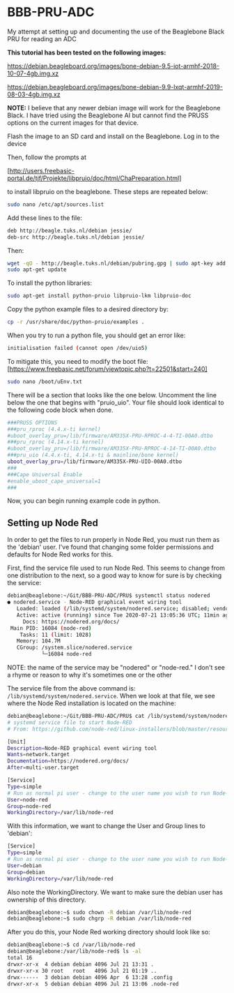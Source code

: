 # BBB-PRU-ADC
My attempt at setting up and documenting the use of the Beaglebone Black PRU for reading an ADC

__This tutorial has been tested on the following images:__

https://debian.beagleboard.org/images/bone-debian-9.5-iot-armhf-2018-10-07-4gb.img.xz

https://debian.beagleboard.org/images/bone-debian-9.9-lxqt-armhf-2019-08-03-4gb.img.xz

__NOTE:__ I believe that any newer debian image will work for the Beaglebone Black. I have tried using the Beaglebone AI but cannot find the PRUSS options on the current images for that device.

Flash the image to an SD card and install on the Beaglebone. Log in to the device

Then, follow the prompts at

[http://users.freebasic-portal.de/tjf/Projekte/libpruio/doc/html/ChaPreparation.html]

to install libpruio on the beaglebone. These steps are repeated below:

```bash
sudo nano /etc/apt/sources.list
```

Add these lines to the file:

```bash
deb http://beagle.tuks.nl/debian jessie/
deb-src http://beagle.tuks.nl/debian jessie/
```

Then:

```bash
wget -qO - http://beagle.tuks.nl/debian/pubring.gpg | sudo apt-key add -
sudo apt-get update
```

To install the python libraries:

```bash
sudo apt-get install python-pruio libpruio-lkm libpruio-doc
```

Copy the python example files to a desired directory by:

```bash
cp -r /usr/share/doc/python-pruio/examples .
```

When you try to run a python file, you should get an error like:

```bash
initialisation failed (cannot open /dev/uio5)
```

To mitigate this, you need to modify the boot file:
[https://www.freebasic.net/forum/viewtopic.php?t=22501&start=240]

```bash
sudo nano /boot/uEnv.txt
```

There will be a section that looks like the one below. Uncomment the line below the one that begins with "pruio_uio". Your file should look identical to the following code block when done.

```bash
###PRUSS OPTIONS
###pru_rproc (4.4.x-ti kernel)
#uboot_overlay_pru=/lib/firmware/AM335X-PRU-RPROC-4-4-TI-00A0.dtbo
###pru_rproc (4.14.x-ti kernel)
#uboot_overlay_pru=/lib/firmware/AM335X-PRU-RPROC-4-14-TI-00A0.dtbo
###pru_uio (4.4.x-ti, 4.14.x-ti & mainline/bone kernel)
uboot_overlay_pru=/lib/firmware/AM335X-PRU-UIO-00A0.dtbo
###
###Cape Universal Enable
#enable_uboot_cape_universal=1
###
```

Now, you can begin running example code in python.

## Setting up Node Red

In order to get the files to run properly in Node Red, you must run them as the 'debian' user. I've found that changing some folder permissions and defaults for Node Red works for this. 

First, find the service file used to run Node Red. This seems to change from one distribution to the next, so a good way to know for sure is by checking the service:

```bash
debian@beaglebone:~/Git/BBB-PRU-ADC/PRU$ systemctl status nodered
● nodered.service - Node-RED graphical event wiring tool
   Loaded: loaded (/lib/systemd/system/nodered.service; disabled; vendor preset: enabled)
   Active: active (running) since Tue 2020-07-21 13:05:36 UTC; 11min ago
     Docs: https://nodered.org/docs/
 Main PID: 16084 (node-red)
    Tasks: 11 (limit: 1028)
   Memory: 104.7M
   CGroup: /system.slice/nodered.service
           └─16084 node-red
```

NOTE: the name of the service may be "nodered" or "node-red." I don't see a rhyme or reason to why it's sometimes one or the other

The service file from the above command is: ```/lib/systemd/system/nodered.service```. When we look at that file, we see where the Node Red installation is located on the machine:

```bash
debian@beaglebone:~/Git/BBB-PRU-ADC/PRU$ cat /lib/systemd/system/nodered.service
# systemd service file to start Node-RED
# From: https://github.com/node-red/linux-installers/blob/master/resources/nodered.service

[Unit]
Description=Node-RED graphical event wiring tool
Wants=network.target
Documentation=https://nodered.org/docs/
After=multi-user.target

[Service]
Type=simple
# Run as normal pi user - change to the user name you wish to run Node-RED as
User=node-red
Group=node-red
WorkingDirectory=/var/lib/node-red
```

With this information, we want to change the User and Group lines to 'debian':

```bash
[Service]
Type=simple
# Run as normal pi user - change to the user name you wish to run Node-RED as
User=debian
Group=debian
WorkingDirectory=/var/lib/node-red
```
Also note the WorkingDirectory. We want to make sure the debian user has ownership of this directory.

```bash
debian@beaglebone:~$ sudo chown -R debian /var/lib/node-red
debian@beaglebone:~$ sudo chgrp -R debian /var/lib/node-red
```

After you do this, your Node Red working directory should look like so:

```bash
debian@beaglebone:~$ cd /var/lib/node-red
debian@beaglebone:/var/lib/node-red$ ls -al
total 16
drwxr-xr-x  4 debian debian 4096 Jul 21 13:31 .
drwxr-xr-x 30 root   root   4096 Jul 21 01:19 ..
drwx------  3 debian debian 4096 Apr  6 13:28 .config
drwxr-xr-x  5 debian debian 4096 Jul 21 13:06 .node-red
```

